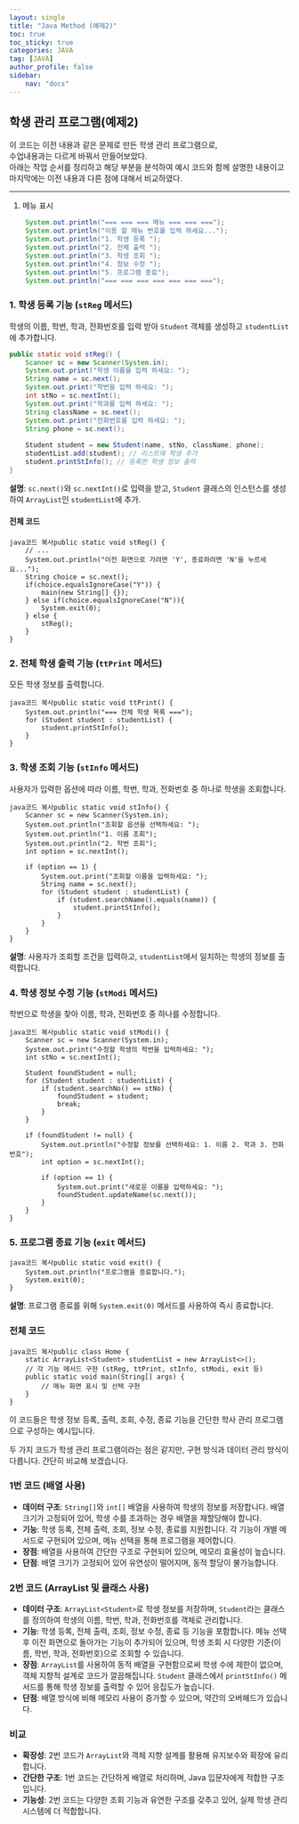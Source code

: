 ```yaml
---
layout: single
title: "Java Method (예제2)"
toc: true
toc_sticky: true
categories: JAVA
tag: [JAVA]
author_profile: false
sidebar:
    nav: "docs"
---
```

## 학생 관리 프로그램(예제2)


이 코드는 이전 내용과 같은 문제로 만든 학생 관리 프로그램으로,<br/> 
수업내용과는 다르게 바꿔서 만들어보았다. <br/>
아래는 작업 순서를 정리하고 해당 부분을 분석하여 예시 코드와 함께 설명한 내용이고<br/>
마지막에는 이전 내용과 다른 점에 대해서 비교하였다.<br/>

------
 1. 메뉴 표시

```java
    System.out.println("=== === === 메뉴 === === ===");
    System.out.println("이용 할 메뉴 번호를 입력 하세요...");
    System.out.println("1. 학생 등록 ");
    System.out.println("2. 전체 출력 ");
    System.out.println("3. 학생 조회 ");
    System.out.println("4. 정보 수정 ");
    System.out.println("5. 프로그램 종료");
    System.out.println("=== === === === === === ===");
```




### 1. **학생 등록 기능** (`stReg` 메서드)

학생의 이름, 학번, 학과, 전화번호를 입력 받아 `Student` 객체를 생성하고 `studentList`에 추가합니다.

```java
public static void stReg() {  
    Scanner sc = new Scanner(System.in);
    System.out.print("학생 이름을 입력 하세요: ");
    String name = sc.next();
    System.out.print("학번을 입력 하세요: ");
    int stNo = sc.nextInt();
    System.out.print("학과를 입력 하세요: ");
    String className = sc.next();
    System.out.print("전화번호를 입력 하세요: ");
    String phone = sc.next();
    
    Student student = new Student(name, stNo, className, phone);
    studentList.add(student); // 리스트에 학생 추가
    student.printStInfo(); // 등록한 학생 정보 출력
}
```

**설명**: `sc.next()`와 `sc.nextInt()`로 입력을 받고, `Student` 클래스의 인스턴스를 생성하여 `ArrayList`인 `studentList`에 추가.

#### 전체 코드

```
java코드 복사public static void stReg() {  
    // ...
    System.out.println("이전 화면으로 가려면 'Y', 종료하려면 'N'을 누르세요...");
    String choice = sc.next();
    if(choice.equalsIgnoreCase("Y")) {
        main(new String[] {});
    } else if(choice.equalsIgnoreCase("N")){
        System.exit(0);
    } else {
        stReg();
    }
}
```

### 2. **전체 학생 출력 기능** (`ttPrint` 메서드)

모든 학생 정보를 출력합니다.

```
java코드 복사public static void ttPrint() {
    System.out.println("=== 전체 학생 목록 ===");
    for (Student student : studentList) {
        student.printStInfo();
    }
}
```

### 3. **학생 조회 기능** (`stInfo` 메서드)

사용자가 입력한 옵션에 따라 이름, 학번, 학과, 전화번호 중 하나로 학생을 조회합니다.

```
java코드 복사public static void stInfo() {
    Scanner sc = new Scanner(System.in);
    System.out.println("조회할 옵션을 선택하세요: ");
    System.out.println("1. 이름 조회");
    System.out.println("2. 학번 조회");
    int option = sc.nextInt();
    
    if (option == 1) {
        System.out.print("조회할 이름을 입력하세요: ");
        String name = sc.next();
        for (Student student : studentList) {
            if (student.searchName().equals(name)) {
                student.printStInfo();
            }
        }
    }
}
```

**설명**: 사용자가 조회할 조건을 입력하고, `studentList`에서 일치하는 학생의 정보를 출력합니다.

### 4. **학생 정보 수정 기능** (`stModi` 메서드)

학번으로 학생을 찾아 이름, 학과, 전화번호 중 하나를 수정합니다.

```
java코드 복사public static void stModi() {
    Scanner sc = new Scanner(System.in);
    System.out.print("수정할 학생의 학번을 입력하세요: ");
    int stNo = sc.nextInt();
    
    Student foundStudent = null;
    for (Student student : studentList) {
        if (student.searchNo() == stNo) {
            foundStudent = student;
            break;
        }
    }
    
    if (foundStudent != null) {
        System.out.println("수정할 정보를 선택하세요: 1. 이름 2. 학과 3. 전화번호");
        int option = sc.nextInt();
        
        if (option == 1) {
            System.out.print("새로운 이름을 입력하세요: ");
            foundStudent.updateName(sc.next());
        }
    }
}
```

### 5. **프로그램 종료 기능** (`exit` 메서드)

```
java코드 복사public static void exit() {
    System.out.println("프로그램을 종료합니다.");
    System.exit(0);
}
```

**설명**: 프로그램 종료를 위해 `System.exit(0)` 메서드를 사용하여 즉시 종료합니다.

### 전체 코드

```
java코드 복사public class Home {
    static ArrayList<Student> studentList = new ArrayList<>();
    // 각 기능 메서드 구현 (stReg, ttPrint, stInfo, stModi, exit 등)
    public static void main(String[] args) {
        // 메뉴 화면 표시 및 선택 구현
    }
}
```

이 코드들은 학생 정보 등록, 출력, 조회, 수정, 종료 기능을 간단한 학사 관리 프로그램으로 구성하는 예시입니다.


두 가지 코드가 학생 관리 프로그램이라는 점은 같지만, 구현 방식과 데이터 관리 방식이 다릅니다. 간단히 비교해 보겠습니다.

### 1번 코드 (배열 사용)

- **데이터 구조**: `String[]`와 `int[]` 배열을 사용하여 학생의 정보를 저장합니다. 배열 크기가 고정되어 있어, 학생 수를 초과하는 경우 배열을 재할당해야 합니다.
- **기능**: 학생 등록, 전체 출력, 조회, 정보 수정, 종료를 지원합니다. 각 기능이 개별 메서드로 구현되어 있으며, 메뉴 선택을 통해 프로그램을 제어합니다.
- **장점**: 배열을 사용하여 간단한 구조로 구현되어 있으며, 메모리 효율성이 높습니다.
- **단점**: 배열 크기가 고정되어 있어 유연성이 떨어지며, 동적 할당이 불가능합니다.

### 2번 코드 (ArrayList 및 클래스 사용)

- **데이터 구조**: `ArrayList<Student>`로 학생 정보를 저장하며, `Student`라는 클래스를 정의하여 학생의 이름, 학번, 학과, 전화번호를 객체로 관리합니다.
- **기능**: 학생 등록, 전체 출력, 조회, 정보 수정, 종료 등 기능을 포함합니다. 메뉴 선택 후 이전 화면으로 돌아가는 기능이 추가되어 있으며, 학생 조회 시 다양한 기준(이름, 학번, 학과, 전화번호)으로 조회할 수 있습니다.
- **장점**: `ArrayList`를 사용하여 동적 배열을 구현함으로써 학생 수에 제한이 없으며, 객체 지향적 설계로 코드가 깔끔해집니다. `Student` 클래스에서 `printStInfo()` 메서드를 통해 학생 정보를 출력할 수 있어 응집도가 높습니다.
- **단점**: 배열 방식에 비해 메모리 사용이 증가할 수 있으며, 약간의 오버헤드가 있습니다.

### 비교

- **확장성**: 2번 코드가 `ArrayList`와 객체 지향 설계를 활용해 유지보수와 확장에 유리합니다.
- **간단한 구조**: 1번 코드는 간단하게 배열로 처리하며, Java 입문자에게 적합한 구조입니다.
- **기능성**: 2번 코드는 다양한 조회 기능과 유연한 구조를 갖추고 있어, 실제 학생 관리 시스템에 더 적합합니다.